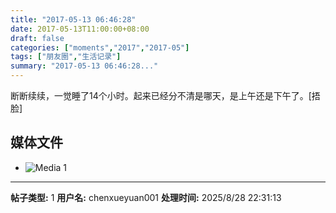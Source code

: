 ```yaml
---
title: "2017-05-13 06:46:28"
date: 2017-05-13T11:00:00+08:00
draft: false
categories: ["moments","2017","2017-05"]
tags: ["朋友圈","生活记录"]
summary: "2017-05-13 06:46:28..."
---
```


断断续续，一觉睡了14个小时。起来已经分不清是哪天，是上午还是下午了。[捂脸]

## 媒体文件

- ![Media 1](/Moments/photos/2017-05-13/201705130646280.jpg)

---

**帖子类型:** 1
**用户名:** chenxueyuan001
**处理时间:** 2025/8/28 22:31:13